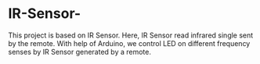 # IR-Sensor-
This project is based on IR Sensor. Here, IR Sensor read infrared single sent by the remote. With help of Arduino, we control LED on different frequency senses by IR Sensor generated by a remote. 
